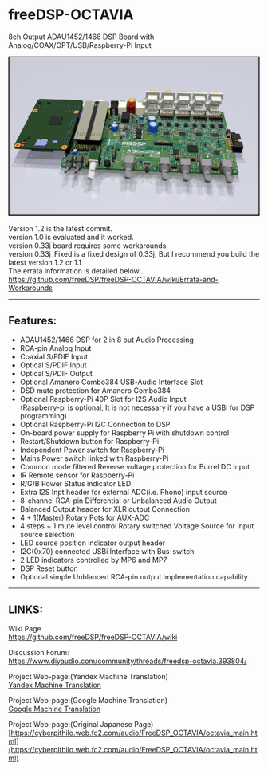 # freeDSP-OCTAVIA
8ch Output ADAU1452/1466 DSP Board with Analog/COAX/OPT/USB/Raspberry-Pi Input

![Image of FreeDSP OCTAVIA](https://github.com/freeDSP/freeDSP-OCTAVIA/blob/main/SOURCES/kiCAD/FreeDSP_OCTAVIA_withRPi.jpg)

Version 1.2 is the latest commit.  
version 1.0 is evaluated and it worked.  
version 0.33j board requires some workarounds.  
version 0.33j_Fixed is a fixed design of 0.33j, But I recommend you build the latest version 1.2 or 1.1  
The errata information is detailed below...  
https://github.com/freeDSP/freeDSP-OCTAVIA/wiki/Errata-and-Workarounds

----
## Features:
* ADAU1452/1466 DSP for 2 in 8 out Audio Processing
* RCA-pin Analog Input
* Coaxial S/PDIF Input
* Optical S/PDIF Input
* Optical S/PDIF Output
* Optional Amanero Combo384 USB-Audio Interface Slot
* DSD mute protection for Amanero Combo384
* Optional Raspberry-Pi 40P Slot for I2S Audio Input  
(Raspberry-pi is optional, It is not necessary if you have a USBi for DSP programming)   
* Optional Raspberry-Pi I2C Connection to DSP
* On-board power supply for Raspberry Pi with shutdown control
* Restart/Shutdown button for Raspberry-Pi
* Independent Power switch for Raspberry-Pi
* Mains Power switch linked with Raspberry-Pi
* Common mode filtered Reverse voltage protection for Burrel DC Input
* IR Remote sensor for Raspberry-Pi
* R/G/B Power Status indicator LED
* Extra I2S Inpt header for external ADC(i.e. Phono) input source
* 8-channel RCA-pin Differential or Unbalanced Audio Output
* Balanced Output header for XLR output Connection
* 4 + 1(Master) Rotary Pots for AUX-ADC
* 4 steps + 1 mute level control Rotary switched Voltage Source for Input source selection
* LED source position indicator output header 
* I2C(0x70) connected USBi Interface with Bus-switch
* 2 LED indicators controlled by MP6 and MP7
* DSP Reset button
* Optional simple Unblanced RCA-pin output implementation capability


----
## LINKS:<br />
Wiki Page<br /> 
https://github.com/freeDSP/freeDSP-OCTAVIA/wiki

Discussion Forum:<br /> 
 https://www.diyaudio.com/community/threads/freedsp-octavia.393804/

Project Web-page:(Yandex Machine Translation)<br/>
 [Yandex Machine Translation](https://translated.turbopages.org/proxy_u/ja-en.en.1f823d34-64db980e-910d74e0-74722d776562/https/cyberpithilo.web.fc2.com/audio/FreeDSP_OCTAVIA/octavia_main.html)

Project Web-page:(Google Machine Translation)<br/>
[Google Machine Translation](https://cyberpithilo-web-fc2-com.translate.goog/audio/FreeDSP_OCTAVIA/octavia_main.html?_x_tr_sl=ja&_x_tr_tl=en&_x_tr_hl=ja&_x_tr_pto=wapp)  <BR/>


Project Web-page:(Original Japanese Page)<br/>
 [https://cyberpithilo.web.fc2.com/audio/FreeDSP_OCTAVIA/octavia_main.html](https://cyberpithilo.web.fc2.com/audio/FreeDSP_OCTAVIA/octavia_main.html)
